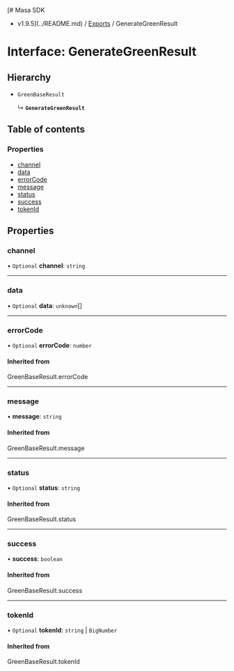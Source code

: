[# Masa SDK
 - v1.9.5](../README.md) / [Exports](../modules.md) / GenerateGreenResult

# Interface: GenerateGreenResult

## Hierarchy

- `GreenBaseResult`

  ↳ **`GenerateGreenResult`**

## Table of contents

### Properties

- [channel](GenerateGreenResult.md#channel)
- [data](GenerateGreenResult.md#data)
- [errorCode](GenerateGreenResult.md#errorcode)
- [message](GenerateGreenResult.md#message)
- [status](GenerateGreenResult.md#status)
- [success](GenerateGreenResult.md#success)
- [tokenId](GenerateGreenResult.md#tokenid)

## Properties

### channel

• `Optional` **channel**: `string`

___

### data

• `Optional` **data**: `unknown`[]

___

### errorCode

• `Optional` **errorCode**: `number`

#### Inherited from

GreenBaseResult.errorCode

___

### message

• **message**: `string`

#### Inherited from

GreenBaseResult.message

___

### status

• `Optional` **status**: `string`

#### Inherited from

GreenBaseResult.status

___

### success

• **success**: `boolean`

#### Inherited from

GreenBaseResult.success

___

### tokenId

• `Optional` **tokenId**: `string` \| `BigNumber`

#### Inherited from

GreenBaseResult.tokenId
